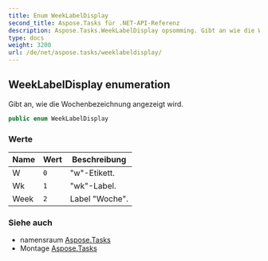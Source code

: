 ```yaml
---
title: Enum WeekLabelDisplay
second_title: Aspose.Tasks für .NET-API-Referenz
description: Aspose.Tasks.WeekLabelDisplay opsomming. Gibt an wie die Wochenbezeichnung angezeigt wird.
type: docs
weight: 3200
url: /de/net/aspose.tasks/weeklabeldisplay/
---
```

## WeekLabelDisplay enumeration

Gibt an, wie die Wochenbezeichnung angezeigt wird.

```csharp
public enum WeekLabelDisplay
```

### Werte

| Name | Wert | Beschreibung |
| --- | --- | --- |
| W | `0` | "w"-Etikett. |
| Wk | `1` | "wk"-Label. |
| Week | `2` | Label "Woche". |

### Siehe auch

* namensraum [Aspose.Tasks](../../aspose.tasks/)
* Montage [Aspose.Tasks](../../)


